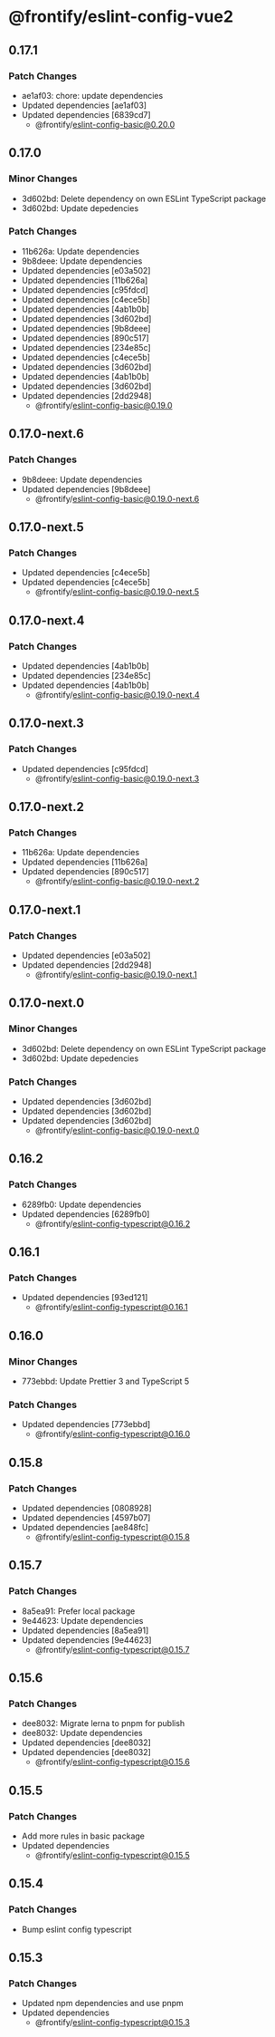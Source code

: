# @frontify/eslint-config-vue2

## 0.17.1

### Patch Changes

- ae1af03: chore: update dependencies
- Updated dependencies [ae1af03]
- Updated dependencies [6839cd7]
  - @frontify/eslint-config-basic@0.20.0

## 0.17.0

### Minor Changes

- 3d602bd: Delete dependency on own ESLint TypeScript package
- 3d602bd: Update depedencies

### Patch Changes

- 11b626a: Update dependencies
- 9b8deee: Update dependencies
- Updated dependencies [e03a502]
- Updated dependencies [11b626a]
- Updated dependencies [c95fdcd]
- Updated dependencies [c4ece5b]
- Updated dependencies [4ab1b0b]
- Updated dependencies [3d602bd]
- Updated dependencies [9b8deee]
- Updated dependencies [890c517]
- Updated dependencies [234e85c]
- Updated dependencies [c4ece5b]
- Updated dependencies [3d602bd]
- Updated dependencies [4ab1b0b]
- Updated dependencies [3d602bd]
- Updated dependencies [2dd2948]
  - @frontify/eslint-config-basic@0.19.0

## 0.17.0-next.6

### Patch Changes

- 9b8deee: Update dependencies
- Updated dependencies [9b8deee]
  - @frontify/eslint-config-basic@0.19.0-next.6

## 0.17.0-next.5

### Patch Changes

- Updated dependencies [c4ece5b]
- Updated dependencies [c4ece5b]
  - @frontify/eslint-config-basic@0.19.0-next.5

## 0.17.0-next.4

### Patch Changes

- Updated dependencies [4ab1b0b]
- Updated dependencies [234e85c]
- Updated dependencies [4ab1b0b]
  - @frontify/eslint-config-basic@0.19.0-next.4

## 0.17.0-next.3

### Patch Changes

- Updated dependencies [c95fdcd]
  - @frontify/eslint-config-basic@0.19.0-next.3

## 0.17.0-next.2

### Patch Changes

- 11b626a: Update dependencies
- Updated dependencies [11b626a]
- Updated dependencies [890c517]
  - @frontify/eslint-config-basic@0.19.0-next.2

## 0.17.0-next.1

### Patch Changes

- Updated dependencies [e03a502]
- Updated dependencies [2dd2948]
  - @frontify/eslint-config-basic@0.19.0-next.1

## 0.17.0-next.0

### Minor Changes

- 3d602bd: Delete dependency on own ESLint TypeScript package
- 3d602bd: Update depedencies

### Patch Changes

- Updated dependencies [3d602bd]
- Updated dependencies [3d602bd]
- Updated dependencies [3d602bd]
  - @frontify/eslint-config-basic@0.19.0-next.0

## 0.16.2

### Patch Changes

- 6289fb0: Update dependencies
- Updated dependencies [6289fb0]
  - @frontify/eslint-config-typescript@0.16.2

## 0.16.1

### Patch Changes

- Updated dependencies [93ed121]
  - @frontify/eslint-config-typescript@0.16.1

## 0.16.0

### Minor Changes

- 773ebbd: Update Prettier 3 and TypeScript 5

### Patch Changes

- Updated dependencies [773ebbd]
  - @frontify/eslint-config-typescript@0.16.0

## 0.15.8

### Patch Changes

- Updated dependencies [0808928]
- Updated dependencies [4597b07]
- Updated dependencies [ae848fc]
  - @frontify/eslint-config-typescript@0.15.8

## 0.15.7

### Patch Changes

- 8a5ea91: Prefer local package
- 9e44623: Update dependencies
- Updated dependencies [8a5ea91]
- Updated dependencies [9e44623]
  - @frontify/eslint-config-typescript@0.15.7

## 0.15.6

### Patch Changes

- dee8032: Migrate lerna to pnpm for publish
- dee8032: Update dependencies
- Updated dependencies [dee8032]
- Updated dependencies [dee8032]
  - @frontify/eslint-config-typescript@0.15.6

## 0.15.5

### Patch Changes

- Add more rules in basic package
- Updated dependencies
  - @frontify/eslint-config-typescript@0.15.5

## 0.15.4

### Patch Changes

- Bump eslint config typescript

## 0.15.3

### Patch Changes

- Updated npm dependencies and use pnpm
- Updated dependencies
  - @frontify/eslint-config-typescript@0.15.3
